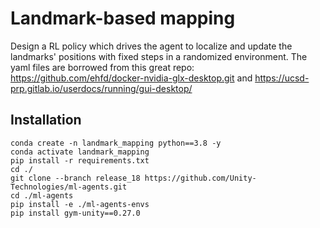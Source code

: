 # Landmark-based mapping
Design a RL policy which drives the agent to localize and update the landmarks' positions with fixed steps in a randomized 
environment.
The yaml files are borrowed from this great repo: https://github.com/ehfd/docker-nvidia-glx-desktop.git and
https://ucsd-prp.gitlab.io/userdocs/running/gui-desktop/
## Installation

```
conda create -n landmark_mapping python==3.8 -y
conda activate landmark_mapping
pip install -r requirements.txt
cd ./
git clone --branch release_18 https://github.com/Unity-Technologies/ml-agents.git
cd ./ml-agents
pip install -e ./ml-agents-envs
pip install gym-unity==0.27.0
```

